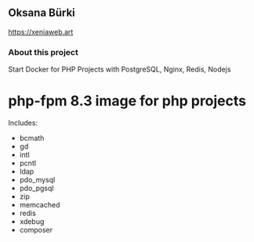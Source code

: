 ## Oksana Bürki

<https://xeniaweb.art>

### About this project

Start Docker for PHP Projects with PostgreSQL, Nginx, Redis, Nodejs
##

# php-fpm 8.3 image for php projects

Includes:
* bcmath
* gd
* intl
* pcntl
* ldap
* pdo_mysql
* pdo_pgsql
* zip
* memcached
* redis
* xdebug
* composer

